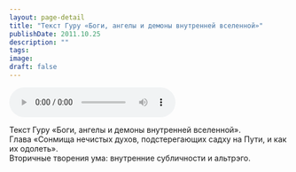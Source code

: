 ```yaml
---
layout: page-detail
title: "Текст Гуру «Боги, ангелы и демоны внутренней вселенной»"
publishDate: 2011.10.25
description: ""
tags:
image:
draft: false
---
```


<audio title="2011.10.25 - Текст Гуру «Боги, ангелы и демоны внутренней вселенной».mp3" src="https://filer-api.advayta.org/v1.0/public/files/75817" controls=""></audio>

 Текст Гуру «Боги, ангелы и демоны внутренней вселенной».  
 Глава «Сонмища нечистых духов, подстерегающих садху на Пути, и как их одолеть».  
 Вторичные творения ума: внутренние субличности и альтрэго.  

  
